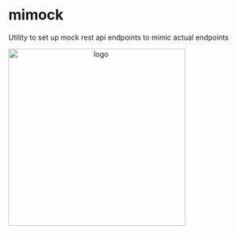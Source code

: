 # mimock

Utility to set up mock rest api endpoints to mimic actual endpoints

<img src="https://user-images.githubusercontent.com/47709856/154523128-e9c45f11-b1a6-4dcc-8064-75f6c5af4a43.svg" alt="logo" style="width:350px;text-align:center;"/>
